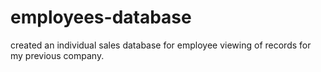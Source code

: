 # employees-database
created an individual sales database for employee viewing of records for my previous company.
